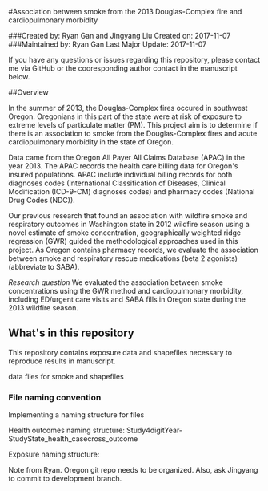 #Association between smoke from the 2013 Douglas-Complex fire and cardiopulmonary morbidity

###Created by: Ryan Gan and Jingyang Liu
Created on: 2017-11-07
###Maintained by: Ryan Gan
Last Major Update: 2017-11-07

If you have any questions or issues regarding this repository, please contact me via GitHub or the cooresponding author contact in the manuscript below.

##Overview

In the summer of 2013, the Douglas-Complex fires occured in southwest Oregon. Oregonians in this part of the state were at risk of exposure to extreme levels of particulate matter (PM). This project aim is to determine if there is an association to smoke from the Douglas-Complex fires and acute cardiopulmonary morbidity in the state of Oregon.

Data came from the Oregon All Payer All Claims Database (APAC) in the year 2013. The APAC records the health care billing data for Oregon's insured populations. APAC include individual billing records for both diagnoses codes (International Classification of Diseases, Clinical Modification (ICD-9-CM) diagnoses codes) and pharmacy codes (National Drug Codes (NDC)). 

Our previous research that found an association with wildfire smoke and respiratory outcomes in Washington state in 2012 wildfire season using a novel estimate of smoke concentration, geographically weighted ridge regression (GWR) guided the methodological approaches used in this project. As Oregon contains pharmacy records, we evaluate the association between smoke and respiratory rescue medications (beta 2 agonists) (abbreviate to SABA). 

*Research question*
We evaluated the association between smoke concentrations using the GWR method and cardiopulmonary morbidity, including ED/urgent care visits and SABA fills in Oregon state during the 2013 wildfire season.

## What's in this repository

This repository contains exposure data and shapefiles necessary to reproduce results in manuscript.

data files for smoke and shapefiles

### File naming convention
Implementing a naming structure for files

Health outcomes naming structure:
Study4digitYear-StudyState_health_casecross_outcome

Exposure naming structure:


Note from Ryan. Oregon git repo needs to be organized. Also, ask Jingyang to commit to development branch.

